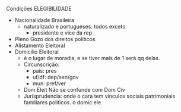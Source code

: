 Condições ELEGIBILIDADE
- Nacionalidade Brasileira
  - naturalizado e portugueses: todos exceto
    - presidente e vice da rep
- Pleno Gozo dos direitos políticos
- Alistamento Eleitoral
- Domicilio Eleitoral
  - é o lugar de moradia, e se tiver mais de 1 será qq delas.
  - Circunscrição:
    - país: pres
    - uf/df: dep/sen/gov
    - mun: pref/ver
  - Dom Eleit Não se confunde com Dom Civ
  - Jurisprudencia: onde o cara tem vinculos sociais patrimoniais familiares politicos. o domic ele